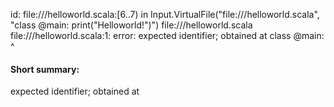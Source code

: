 id: file://<WORKSPACE>/helloworld.scala:[6..7) in Input.VirtualFile("file://<WORKSPACE>/helloworld.scala", "class @main:
    print("Helloworld!")")
file://<WORKSPACE>/helloworld.scala
file://<WORKSPACE>/helloworld.scala:1: error: expected identifier; obtained at
class @main:
      ^
#### Short summary: 

expected identifier; obtained at